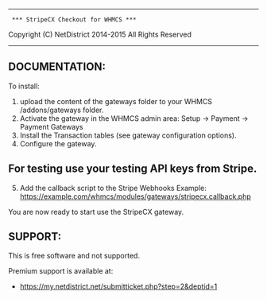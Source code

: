 **********************************************

     *** StripeCX Checkout for WHMCS ***


Copyright (C) NetDistrict 2014-2015
All Rights Reserved

**********************************************


DOCUMENTATION:
----------------------------------------------
To install:

1. upload the content of the gateways folder to your WHMCS /addons/gateways folder.
2. Activate the gateway in the WHMCS admin area: Setup -> Payment -> Payment Gateways
3. Install the Transaction tables (see gateway configuration options).
4. Configure the gateway.

 ## For testing use your testing API keys from Stripe.

5. Add the callback script to the Stripe Webhooks
   Example: https://example.com/whmcs/modules/gateways/stripecx.callback.php


You are now ready to start use the StripeCX gateway.


SUPPORT:
----------------------------------------------
This is free software and not supported.

Premium support is available at:
 - https://my.netdistrict.net/submitticket.php?step=2&deptid=1